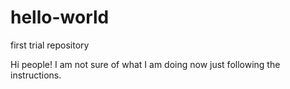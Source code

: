 # hello-world
first trial repository

Hi people!
I am not sure of what I am doing now
just following the instructions. 
